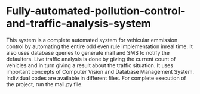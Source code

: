 # Fully-automated-pollution-control-and-traffic-analysis-system

This system is a complete automated system for vehicular emmission control by automating the entire odd even rule implementation inreal time.
It also uses database queries to generate mail and SMS to notify the defaulters.
Live traffic analysis is done by giving the current count of vehicles and in turn giving a result about the traffic situation.
It uses important concepts of Computer Vision and Database Management System.
Individual codes are available in different files.
For complete execution of the project, run the mail.py file.
